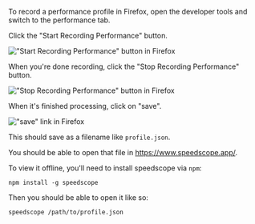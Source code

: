 To record a performance profile in Firefox, open the developer tools and switch to the performance tab.

Click the "Start Recording Performance" button.

!["Start Recording Performance" button in Firefox](https://i.imgur.com/KA6PnBc.png)

When you're done recording, click the "Stop Recording Performance" button.

!["Stop Recording Performance" button in Firefox](https://i.imgur.com/JoQfXsm.png)

When it's finished processing, click on "save".

!["save" link in Firefox](https://i.imgur.com/UO0u7iE.png)

This should save as a filename like `profile.json`.

You should be able to open that file in https://www.speedscope.app/.

To view it offline, you'll need to install speedscope via `npm`:

```
npm install -g speedscope
```

Then you should be able to open it like so:

```
speedscope /path/to/profile.json
```